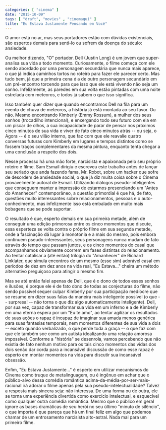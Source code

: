 ```yaml
---
categories: [ "cinema" ]
date: "2015-10-09"
tags: [ "draft", "movies" , "cinemaqui" ]
title: "Eu Estava Justamente Pensando em Você"
---
```

O amor está no ar, mas seus portadores estão com dúvidas existenciais,
são espertos demais para senti-lo ou sofrem da doença do século:
ansiedade.

Ou melhor dizendo, "O" portador. Dell (Justin Long) é um jovem que
super-analisa sua vida a todo momento. Curiosamente, o filme começa
com ele sendo abordado por uma personagem secundária que nunca mais
aparece, o que já indica caminhos tortos no roteiro para fazer ele
parecer certo. Mas tudo bem, já que a primeira cena é a de outro
personagem secundário em um pré-encontro torcendo para que isso que
ele está vivendo não seja um sonho. Infelizmente, as paredes em sua
volta estão pintadas com uma noite estrelada com meteoros, e todos já
sabem o que isso significa.

Isso também quer dizer que quando encontramos Dell na fila para um evento
de chuva de meteoros, a história já está montada ao seu favor. Ou
não. Mesmo encontrando Kimberly (Emmy Rossum), a mulher dos seus sonhos
(trocadilho intencional), e enxergando todo seu futuro com ela em um
piscar de olhos, a sua incapacidade de parar de pensar nos próximos
cinco minutos de sua vida e viver de fato cinco minutos atrás -- ou seja,
o Agora -- é o seu vilão interno, que faz com que ele reavalie quatro
conversas futuras com Kimberly em lugares e tempos distintos como se
fossem traços complementares da mesma pintura, enquanto tenta chegar
a uma conclusão a respeito dos dois.

Nesse processo há uma mão forte, narcisista e apaixonada pelo seu
próprio roteiro e filme. Sam Esmail dirigiu e escreveu este trabalho
antes de lançar seu seriado que anda fazendo fama, Mr. Robot, sobre
um hacker que sofre de desordem de ansiedade social, o que já diz
muita coisa sobre o Cinema provavelmente autoral de Esmail. Utilizando
diálogos pseudo-inteligentes que conseguem manter a impressão de
estarmos presenciando um "Antes do Amanhecer" contemporâneo, a questão
primordial é que há, de fato, questões muito interessantes sobre
relacionamentos, pessoas e o auto-conhecimento, mas infelizmente isso
está embalado em muito mais bobagens que se pode suportar.

O resultado é que, esperto demais em sua primeira metade, além de
conseguir uma edição primorosa entre os cinco momentos que discute,
essa esperteza se volta contra o próprio filme em sua segunda metade,
onde a fascinação dá lugar à monotonia e a mais do mesmo, pois embora
continuem pseudo-interessantes, seus personagens nunca mudam de fato
através do tempo que passam juntos, e os cinco momentos do casal que
acompanhamos obviamente ocorrem em fases distintas do relacionamento. Ao
tentar catalisar a (até então) trilogia do "Amanhecer" de Richard
Linklater, que simula encontros de um mesmo (esse sim) adorável casal
em períodos de dez em dez anos na vida real, "Eu Estava..." cheira um
método alternativo preguiçoso para atingir o mesmo fim.

Mas se até então falei apenas de Dell, que é o dono de todos
esses sonhos e ilusões, é porque ele é de fato dono de todas as
conjecturas do filme, não sendo possível sequer culpar Kimberly por sua
participação medíocre que se resume em dizer suas falas da maneira
mais inteligente possível (o que -- surpresa! -- não torna o que diz
algo automaticamente inteligente). Dell, por sua vez, capaz de transformar
sua vida em um inferno e a de Kimberly em uma eterna espera por um "Eu te
amo", ao tentar agilizar os resultados de suas ações o rapaz é incapaz
de imaginar sua amada menos genérica para suas fantasias temporais, nem
momentos diferentes de sua vida a dois -- exceto quando verbalizado, o que
perde toda a graça -- o que faz com que ele também soe como um autista
idealizando uma relação amorosa impossível. Conforme a "história"
se desenrola, vamos percebendo que não existia de fato nenhum motivo
para os tais cinco momentos das vidas dos dois senão dar corda para a
incansável discussão de como esse rapaz é esperto em montar momentos
na vida para discutir sua incansável obsessão.

Enfim, "Eu Estava Justamente..." é esperto em utilizar
mecanismos do Cinema como truque de metalinguagem, ou é
ingênuo em achar que o público-alvo dessa comédia romântica
acima-da-média-por-ser-mais-racional irá adorar o filme apenas pela
sua pseudo-intelectualidade? Talvez a resposta mais sincera seja: não
interessa. De uma forma ou de outra, ele se torna uma experiência
divertida como exercício intelectual, e esquecível como qualquer
outra comédia romântica. Mesmo que o público em geral ignore as bases
dramáticas de seu herói no seu último "minuto de silêncio", o que
importa é que pareça que há um final feliz em algo que podemos chamar
de um entrosamento narcisista alto-astral. Nada mal para um primeiro
filme.
